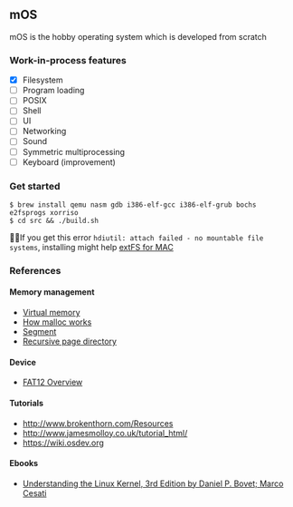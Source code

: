 ## mOS

mOS is the hobby operating system which is developed from scratch

### Work-in-process features

- [x] Filesystem
- [ ] Program loading
- [ ] POSIX
- [ ] Shell
- [ ] UI
- [ ] Networking
- [ ] Sound
- [ ] Symmetric multiprocessing
- [ ] Keyboard (improvement)

### Get started

```
$ brew install qemu nasm gdb i386-elf-gcc i386-elf-grub bochs e2fsprogs xorriso
$ cd src && ./build.sh
```

✍🏻If you get this error `hdiutil: attach failed - no mountable file systems`, installing might help [extFS for MAC](https://www.paragon-software.com/home/extfs-mac/)

### References

#### Memory management

- [Virtual memory](https://www.youtube.com/watch?v=qcBIvnQt0Bw)
- [How malloc works](https://forum.osdev.org/viewtopic.php?p=66669&sid=6491dc94867786304d824e07844575c4#p66669)
- [Segment](https://electronics.stackexchange.com/a/237759)
- [Recursive page directory](http://www.rohitab.com/discuss/topic/31139-tutorial-paging-memory-mapping-with-a-recursive-page-directory/)

#### Device

- [FAT12 Overview](http://www.disc.ua.es/~gil/FAT12Description.pdf)

#### Tutorials

- http://www.brokenthorn.com/Resources
- http://www.jamesmolloy.co.uk/tutorial_html/
- https://wiki.osdev.org

#### Ebooks

- [Understanding the Linux Kernel, 3rd Edition by Daniel P. Bovet; Marco Cesati](https://learning.oreilly.com/library/view/understanding-the-linux/0596005652/)
